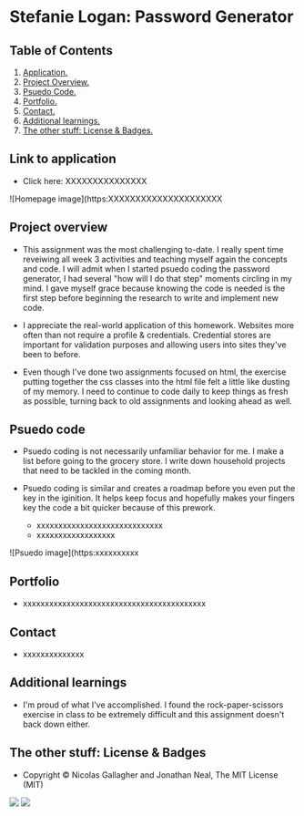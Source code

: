 # Stefanie Logan: Password Generator

## Table of Contents
1. [ Application. ](#application)
2. [ Project Overview. ](#overview)
3. [ Psuedo Code. ](#psuedo)
4. [ Portfolio. ](#portfolio)
5. [ Contact. ](#contact)
6. [ Additional learnings. ](#learnings)
7. [ The other stuff: License & Badges. ](#streetcred)


<a name="application"></a>
## Link to application

* Click here: XXXXXXXXXXXXXXX

![Homepage image](https:XXXXXXXXXXXXXXXXXXXXX

<a name="overview"></a>
## Project overview

* This assignment was the most challenging to-date. I really spent time reveiwing all week 3 activities and teaching myself again the concepts and code. I will admit when I started psuedo coding the password generator, I had several "how will I do that step" moments circling in my mind. I gave myself grace because knowing the code is needed is the first step before beginning the research to write and implement new code.

* I appreciate the real-world application of this homework. Websites more often than not require a profile & credentials. Credential stores are important for validation purposes and allowing users into sites they've been to before.

* Even though I've done two assignments focused on html, the exercise putting together the css classes into the html file felt a little like dusting of my memory. I need to continue to code daily to keep things as fresh as possible, turning back to old assignments and looking ahead as well.

<a name="psuedo"></a>
## Psuedo code

* Psuedo coding is not necessarily unfamiliar behavior for me. I make a list before going to the grocery store. I write down household projects that need to be tackled in the coming month. 

* Psuedo coding is similar and creates a roadmap before you even put the key in the iginition. It helps keep focus and hopefully makes your fingers key the code a bit quicker because of this prework.
    * xxxxxxxxxxxxxxxxxxxxxxxxxxxxx
    * xxxxxxxxxxxxxxxxxx


![Psuedo image](https:xxxxxxxxxx

<a name="portfolio"></a>
## Portfolio

* xxxxxxxxxxxxxxxxxxxxxxxxxxxxxxxxxxxxxxxxxx


<a name="contact"></a>
## Contact

* xxxxxxxxxxxxxx

<a name="learnings"></a>
## Additional learnings

* I'm proud of what I've accomplished. I found the rock-paper-scissors exercise in class to be extremely difficult and this assignment doesn't back down either.


<a name="streetcred"></a>
## The other stuff: License & Badges

* Copyright © Nicolas Gallagher and Jonathan Neal, The MIT License (MIT)

<img src="https://img.shields.io/badge/html5%20-%23E34F26.svg?&style=for-the-badge&logo=html5&logoColor=white"/>

<img src="https://img.shields.io/badge/css3%20-%231572B6.svg?&style=for-the-badge&logo=css3&logoColor=white"/>
